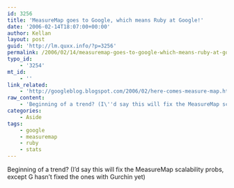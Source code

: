 ```yaml
---
id: 3256
title: 'MeasureMap goes to Google, which means Ruby at Google!'
date: '2006-02-14T18:07:00+00:00'
author: Kellan
layout: post
guid: 'http://lm.quxx.info/?p=3256'
permalink: /2006/02/14/measuremap-goes-to-google-which-means-ruby-at-google/
typo_id:
    - '3254'
mt_id:
    - ''
link_related:
    - 'http://googleblog.blogspot.com/2006/02/here-comes-measure-map.html'
raw_content:
    - 'Beginning of a trend? (I\''d say this will fix the MeasureMap scalability probs, except G hasn\''t fixed the ones with Gurchin yet)'
categories:
    - Aside
tags:
    - google
    - measuremap
    - ruby
    - stats
---
```


Beginning of a trend? (I’d say this will fix the MeasureMap scalability probs, except G hasn’t fixed the ones with Gurchin yet)